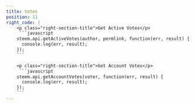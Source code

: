 ```yaml
---
title: Votes
position: 11
right_code: |
    <p class="right-section-title">Get Active Votes</p>
     ```javascript
    steem.api.getActiveVotes(author, permlink, function(err, result) {
      console.log(err, result);
    });
    ```

    <p class="right-section-title">Get Account Votes</p>
     ```javascript
    steem.api.getAccountVotes(voter, function(err, result) {
      console.log(err, result);
    });
    ```
---
```

